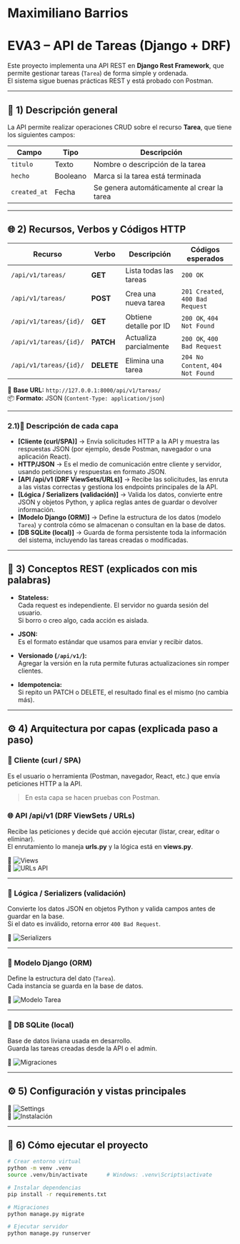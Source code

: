 # Maximiliano Barrios

# EVA3 – API de Tareas (Django + DRF)

Este proyecto implementa una API REST en **Django Rest Framework**, que permite gestionar tareas (`Tarea`) de forma simple y ordenada.  
El sistema sigue buenas prácticas REST y está probado con Postman.

---

## 🧩 1) Descripción general

La API permite realizar operaciones CRUD sobre el recurso **Tarea**, que tiene los siguientes campos:

| Campo | Tipo | Descripción |
|--------|------|-------------|
| `titulo` | Texto | Nombre o descripción de la tarea |
| `hecho` | Booleano | Marca si la tarea está terminada |
| `created_at` | Fecha | Se genera automáticamente al crear la tarea |

---

## 🌐 2) Recursos, Verbos y Códigos HTTP

| Recurso | Verbo | Descripción | Códigos esperados |
|----------|--------|-------------|------------------|
| `/api/v1/tareas/` | **GET** | Lista todas las tareas | `200 OK` |
| `/api/v1/tareas/` | **POST** | Crea una nueva tarea | `201 Created`, `400 Bad Request` |
| `/api/v1/tareas/{id}/` | **GET** | Obtiene detalle por ID | `200 OK`, `404 Not Found` |
| `/api/v1/tareas/{id}/` | **PATCH** | Actualiza parcialmente | `200 OK`, `400 Bad Request` |
| `/api/v1/tareas/{id}/` | **DELETE** | Elimina una tarea | `204 No Content`, `404 Not Found` |

📍 **Base URL:** `http://127.0.0.1:8000/api/v1/tareas/`  
📦 **Formato:** JSON (`Content-Type: application/json`)

---
### 2.1)🧱 Descripción de cada capa

- **[Cliente (curl/SPA)]** → Envía solicitudes HTTP a la API y muestra las respuestas JSON (por ejemplo, desde Postman, navegador o una aplicación React).  
- **HTTP/JSON** → Es el medio de comunicación entre cliente y servidor, usando peticiones y respuestas en formato JSON.  
- **[API /api/v1 (DRF ViewSets/URLs)]** → Recibe las solicitudes, las enruta a las vistas correctas y gestiona los endpoints principales de la API.  
- **[Lógica / Serializers (validación)]** → Valida los datos, convierte entre JSON y objetos Python, y aplica reglas antes de guardar o devolver información.  
- **[Modelo Django (ORM)]** → Define la estructura de los datos (modelo `Tarea`) y controla cómo se almacenan o consultan en la base de datos.  
- **[DB SQLite (local)]** → Guarda de forma persistente toda la información del sistema, incluyendo las tareas creadas o modificadas.
---

## 🧠 3) Conceptos REST (explicados con mis palabras)

- **Stateless:**  
  Cada request es independiente. El servidor no guarda sesión del usuario.  
  Si borro o creo algo, cada acción es aislada.

- **JSON:**  
  Es el formato estándar que usamos para enviar y recibir datos.

- **Versionado (`/api/v1/`):**  
  Agregar la versión en la ruta permite futuras actualizaciones sin romper clientes.

- **Idempotencia:**  
  Si repito un PATCH o DELETE, el resultado final es el mismo (no cambia más).

---

## ⚙️ 4) Arquitectura por capas (explicada paso a paso)


### 🧍 Cliente (curl / SPA)
Es el usuario o herramienta (Postman, navegador, React, etc.) que envía peticiones HTTP a la API.
> En esta capa se hacen pruebas con Postman.

### 🌐 API /api/v1 (DRF ViewSets / URLs)
Recibe las peticiones y decide qué acción ejecutar (listar, crear, editar o eliminar).  
El enrutamiento lo maneja **urls.py** y la lógica está en **views.py**.

📸 ![Views](capturas/views.png)  
📸 ![URLs API](capturas/urls_eva3.png)

---

### 🧩 Lógica / Serializers (validación)
Convierte los datos JSON en objetos Python y valida campos antes de guardar en la base.  
Si el dato es inválido, retorna error `400 Bad Request`.

📸 ![Serializers](capturas/serializers.png)

---

### 🧱 Modelo Django (ORM)
Define la estructura del dato (`Tarea`).  
Cada instancia se guarda en la base de datos.

📸 ![Modelo Tarea](capturas/models.png)

---

### 💾 DB SQLite (local)
Base de datos liviana usada en desarrollo.  
Guarda las tareas creadas desde la API o el admin.

📸 ![Migraciones](capturas/migraciones.png)

---

## ⚙️ 5) Configuración y vistas principales

📸 ![Settings](capturas/settings.png)  
📸 ![Instalación](capturas/instalacion.png)

---

## 🧩 6) Cómo ejecutar el proyecto

```bash
# Crear entorno virtual
python -m venv .venv
source .venv/bin/activate      # Windows: .venv\Scripts\activate

# Instalar dependencias
pip install -r requirements.txt

# Migraciones
python manage.py migrate

# Ejecutar servidor
python manage.py runserver


